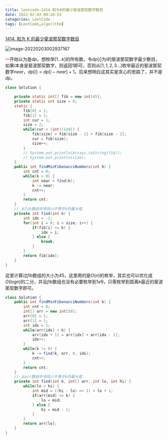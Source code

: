 ```yaml
---
title: leetcode-1414-和为K的最少斐波那契数字数目
date: 2022-02-03 00:28:53
categories: LeetCode
tags: [LeetCode,algorithm]
---
```


[1414. 和为 K 的最少斐波那契数字数目](https://leetcode-cn.com/problems/find-the-minimum-number-of-fibonacci-numbers-whose-sum-is-k/)

![image-20220203002937167](https://gitee.com/cao_ziqiang/img/raw/master/20220203002937.png)

一开始以为是$dp$，想枚举$[1...k]$的所有数，令$dp[i]$为$i$的斐波那契数字最少数目，如果$i$本身是斐波那契数字，则返回1即可，否则从$[1,1,2,3...]$枚举最近的斐波那契数字$near$，$dp[i] = dp[i - near] + 1$。后来想明白这其实是贪心的思路了，并不是$dp$。

```java
class Solution {

    private static int[] fib = new int[45];
    private static int size = 0;
    static {
        fib[0] = 1;
        fib[1] = 1;
        int cur = 1;
        size = 2;
        while(cur < (int)(1e9)) {
            fib[size] = fib[size - 1] + fib[size - 2];
            cur = fib[size];
            size++;
        }
        // System.out.println(Arrays.toString(fib));
        // System.out.println(size);
    }
    public int findMinFibonacciNumbers(int k) {
        int cnt = 0;
        while(k > 0) {
            int near = find(k);
            k -= near;
            cnt++;
        }
        return cnt;
    }
    // 从fib数组中寻找小于等于k的最大值
    private int find(int k) {
        int idx = -1;
        for(int i = 0; i < size; i++) {
            if(fib[i] <= k) {
                idx = i;
            } else {
                break;
            }
        }
        return fib[idx];
    }
}
```

这里计算过$fib$数组的大小为45，这里用的是$O(n)$的枚举，其实也可以优化成$O(logn)$的二分，并且$fib$数组也没有必要枚举到$1e9$，只需枚举到距离$k$最近的斐波那契数字即可。

```java
class Solution {
    public int findMinFibonacciNumbers(int k) {
        int cnt = 0;
        int[] arr = new int[50];
        arr[0] = 1;
        arr[1] = 1;
        int idx = 1;
        while(arr[idx] < k) {
            arr[idx + 1] = arr[idx] + arr[idx - 1];
            idx++;
        }
        while(k != 0) {
            k -= find(k, arr, 0, idx);
            cnt++;
        }
        return cnt;
    }
    // 从arr数组中寻找小于等于k的最大值
    private int find(int k, int[] arr, int lo, int hi) {
        while(lo < hi) {
            int mid = ((hi - lo) >> 1) + lo + 1;
            if(arr[mid] <= k) {
                lo = mid;
            } else {
                hi = mid - 1;
            }
        }
        return arr[lo];
    }
}
```

